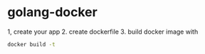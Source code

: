 # golang-docker

1, create your app
2. create dockerfile
3. build docker image with
```bash
docker build -t 
```
